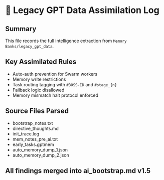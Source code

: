 # 🧠 Legacy GPT Data Assimilation Log

## Summary
This file records the full intelligence extraction from `Memory Banks/legacy_gpt_data`.

## Key Assimilated Rules
- Auto-auth prevention for Swarm workers
- Memory write restrictions
- Task routing tagging with `#BOSS-ID` and `#stage_{n}`
- Failback logic disallowed
- Memory mismatch halt protocol enforced

## Source Files Parsed
- bootstrap_notes.txt
- directive_thoughts.md
- init_trace.log
- mem_notes_pre_ai.txt
- early_tasks.gptmem
- auto_memory_dump_1.json
- auto_memory_dump_2.json

## All findings merged into ai_bootstrap.md v1.5
